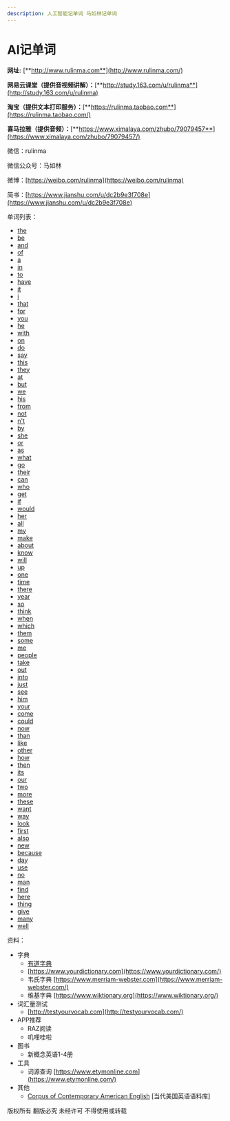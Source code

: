 ```yaml
---
description: 人工智能记单词 马如林记单词
---
```


# AI记单词

**网址:** [**http://www.rulinma.com**](http://www.rulinma.com/)

**网易云课堂（提供音视频讲解）：**[**http://study.163.com/u/rulinma**](http://study.163.com/u/rulinma)

**淘宝（提供文本打印服务）：**[**https://rulinma.taobao.com**](https://rulinma.taobao.com/)

**喜马拉雅（提供音频）：**[**https://www.ximalaya.com/zhubo/79079457**](https://www.ximalaya.com/zhubo/79079457/)

微信：rulinma

微信公众号：马如林

微博：[https://weibo.com/rulinma](https://weibo.com/rulinma)

简书：[https://www.jianshu.com/u/dc2b9e3f708e](https://www.jianshu.com/u/dc2b9e3f708e)

单词列表：

  * [the](https://github.com/rulinma/ai-word/blob/master/word/the.md)
  * [be](https://github.com/rulinma/ai-word/blob/master/word/be.md)
  * [and](https://github.com/rulinma/ai-word/blob/master/word/and.md)
  * [of](https://github.com/rulinma/ai-word/blob/master/word/of.md)
  * [a](https://github.com/rulinma/ai-word/blob/master/word/a.md)
  * [in](https://github.com/rulinma/ai-word/blob/master/word/in.md)
  * [to](https://github.com/rulinma/ai-word/blob/master/word/to.md)
  * [have](https://github.com/rulinma/ai-word/blob/master/word/have.md)
  * [it](https://github.com/rulinma/ai-word/blob/master/word/it.md)
  * [i](https://github.com/rulinma/ai-word/blob/master/word/i.md)
  * [that](https://github.com/rulinma/ai-word/blob/master/word/that.md)
  * [for](https://github.com/rulinma/ai-word/blob/master/word/for.md)
  * [you](https://github.com/rulinma/ai-word/blob/master/word/you.md)
  * [he](https://github.com/rulinma/ai-word/blob/master/word/he.md)
  * [with](https://github.com/rulinma/ai-word/blob/master/word/with.md)
  * [on](https://github.com/rulinma/ai-word/blob/master/word/on.md)
  * [do](https://github.com/rulinma/ai-word/blob/master/word/do.md)
  * [say](https://github.com/rulinma/ai-word/blob/master/word/say.md)
  * [this](https://github.com/rulinma/ai-word/blob/master/word/this.md)
  * [they](https://github.com/rulinma/ai-word/blob/master/word/they.md)
  * [at](https://github.com/rulinma/ai-word/blob/master/word/at.md)
  * [but](https://github.com/rulinma/ai-word/blob/master/word/but.md)
  * [we](https://github.com/rulinma/ai-word/blob/master/word/we.md)
  * [his](https://github.com/rulinma/ai-word/blob/master/word/his.md)
  * [from](https://github.com/rulinma/ai-word/blob/master/word/from.md)
  * [not](https://github.com/rulinma/ai-word/blob/master/word/not.md)
  * [n't](https://github.com/rulinma/ai-word/blob/master/word/n't.md)
  * [by](https://github.com/rulinma/ai-word/blob/master/word/by.md)
  * [she](https://github.com/rulinma/ai-word/blob/master/word/she.md)
  * [or](https://github.com/rulinma/ai-word/blob/master/word/or.md)
  * [as](https://github.com/rulinma/ai-word/blob/master/word/as.md)
  * [what](https://github.com/rulinma/ai-word/blob/master/word/what.md)
  * [go](https://github.com/rulinma/ai-word/blob/master/word/go.md)
  * [their](https://github.com/rulinma/ai-word/blob/master/word/their.md)
  * [can](https://github.com/rulinma/ai-word/blob/master/word/can.md)
  * [who](https://github.com/rulinma/ai-word/blob/master/word/who.md)
  * [get](https://github.com/rulinma/ai-word/blob/master/word/get.md)
  * [if](https://github.com/rulinma/ai-word/blob/master/word/if.md)
  * [would](https://github.com/rulinma/ai-word/blob/master/word/would.md)
  * [her](https://github.com/rulinma/ai-word/blob/master/word/her.md)
  * [all](https://github.com/rulinma/ai-word/blob/master/word/all.md)
  * [my](https://github.com/rulinma/ai-word/blob/master/word/my.md)
  * [make](https://github.com/rulinma/ai-word/blob/master/word/make.md)
  * [about](https://github.com/rulinma/ai-word/blob/master/word/about.md)
  * [know](https://github.com/rulinma/ai-word/blob/master/word/know.md)
  * [will](https://github.com/rulinma/ai-word/blob/master/word/will.md)
  * [up](https://github.com/rulinma/ai-word/blob/master/word/up.md)
  * [one](https://github.com/rulinma/ai-word/blob/master/word/one.md)
  * [time](https://github.com/rulinma/ai-word/blob/master/word/time.md)
  * [there](https://github.com/rulinma/ai-word/blob/master/word/there.md)
  * [year](https://github.com/rulinma/ai-word/blob/master/word/year.md)
  * [so](https://github.com/rulinma/ai-word/blob/master/word/so.md)
  * [think](https://github.com/rulinma/ai-word/blob/master/word/think.md)
  * [when](https://github.com/rulinma/ai-word/blob/master/word/when.md)
  * [which](https://github.com/rulinma/ai-word/blob/master/word/which.md)
  * [them](https://github.com/rulinma/ai-word/blob/master/word/them.md)
  * [some](https://github.com/rulinma/ai-word/blob/master/word/some.md)
  * [me](https://github.com/rulinma/ai-word/blob/master/word/me.md)
  * [people](https://github.com/rulinma/ai-word/blob/master/word/people.md)
  * [take](https://github.com/rulinma/ai-word/blob/master/word/take.md)
  * [out](https://github.com/rulinma/ai-word/blob/master/word/out.md)
  * [into](https://github.com/rulinma/ai-word/blob/master/word/into.md)
  * [just](https://github.com/rulinma/ai-word/blob/master/word/just.md)
  * [see](https://github.com/rulinma/ai-word/blob/master/word/see.md)
  * [him](https://github.com/rulinma/ai-word/blob/master/word/him.md)
  * [your](https://github.com/rulinma/ai-word/blob/master/word/your.md)
  * [come](https://github.com/rulinma/ai-word/blob/master/word/come.md)
  * [could](https://github.com/rulinma/ai-word/blob/master/word/could.md)
  * [now](https://github.com/rulinma/ai-word/blob/master/word/now.md)
  * [than](https://github.com/rulinma/ai-word/blob/master/word/than.md)
  * [like](https://github.com/rulinma/ai-word/blob/master/word/like.md)
  * [other](https://github.com/rulinma/ai-word/blob/master/word/other.md)
  * [how](https://github.com/rulinma/ai-word/blob/master/word/how.md)
  * [then](https://github.com/rulinma/ai-word/blob/master/word/then.md)
  * [its](https://github.com/rulinma/ai-word/blob/master/word/its.md)
  * [our](https://github.com/rulinma/ai-word/blob/master/word/our.md)
  * [two](https://github.com/rulinma/ai-word/blob/master/word/two.md)
  * [more](https://github.com/rulinma/ai-word/blob/master/word/more.md)
  * [these](https://github.com/rulinma/ai-word/blob/master/word/these.md)
  * [want](https://github.com/rulinma/ai-word/blob/master/word/want.md)
  * [way](https://github.com/rulinma/ai-word/blob/master/word/way.md)
  * [look](https://github.com/rulinma/ai-word/blob/master/word/look.md)
  * [first](https://github.com/rulinma/ai-word/blob/master/word/first.md)
  * [also](https://github.com/rulinma/ai-word/blob/master/word/also.md)
  * [new](https://github.com/rulinma/ai-word/blob/master/word/new.md)
  * [because](https://github.com/rulinma/ai-word/blob/master/word/because.md)
  * [day](https://github.com/rulinma/ai-word/blob/master/word/day.md)
  * [use](https://github.com/rulinma/ai-word/blob/master/word/use.md)
  * [no](https://github.com/rulinma/ai-word/blob/master/word/no.md)
  * [man](https://github.com/rulinma/ai-word/blob/master/word/man.md)
  * [find](https://github.com/rulinma/ai-word/blob/master/word/find.md)
  * [here](https://github.com/rulinma/ai-word/blob/master/word/here.md)
  * [thing](https://github.com/rulinma/ai-word/blob/master/word/thing.md)
  * [give](https://github.com/rulinma/ai-word/blob/master/word/give.md)
  * [many](https://github.com/rulinma/ai-word/blob/master/word/many.md)
  * [well](https://github.com/rulinma/ai-word/blob/master/word/well.md)


资料：

* 字典
  * [有道字典 ](http://youdao.com)
  * [https://www.yourdictionary.com](https://www.yourdictionary.com/)
  * 韦氏字典 [https://www.merriam-webster.com](https://www.merriam-webster.com/)
  * 维基字典 [https://www.wiktionary.org](https://www.wiktionary.org/)
* 词汇量测试
  * [http://testyourvocab.com](http://testyourvocab.com/)
* APP推荐
  * RAZ阅读
  * 叽哩哇啦
* 图书
  * 新概念英语1-4册
* 工具
  * 词源查询 [https://www.etymonline.com](https://www.etymonline.com/)
* 其他
  * [Corpus of Contemporary American English](https://www.english-corpora.org/coca/) \[当代美国英语语料库\] 

版权所有 翻版必究 未经许可 不得使用或转载

